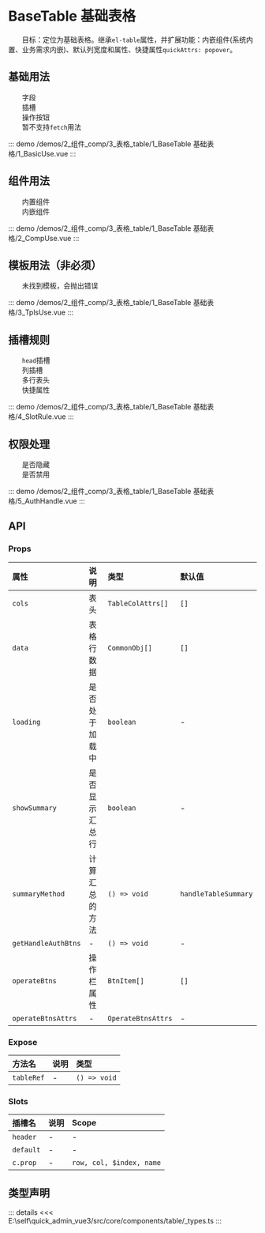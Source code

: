 # BaseTable 基础表格

&emsp;&emsp;目标：定位为基础表格。继承`el-table`属性，并扩展功能：内嵌组件(系统内置、业务需求内嵌)、默认列宽度和属性、快捷属性`quickAttrs: popover`。
## 基础用法

&emsp;&emsp;字段  
&emsp;&emsp;插槽  
&emsp;&emsp;操作按钮  
&emsp;&emsp;暂不支持`fetch`用法

::: demo 
/demos/2_组件_comp/3_表格_table/1_BaseTable 基础表格/1_BasicUse.vue
:::
## 组件用法

&emsp;&emsp;内置组件  
&emsp;&emsp;内嵌组件

::: demo 
/demos/2_组件_comp/3_表格_table/1_BaseTable 基础表格/2_CompUse.vue
:::
## 模板用法（非必须）

&emsp;&emsp;未找到模板，会抛出错误

::: demo 
/demos/2_组件_comp/3_表格_table/1_BaseTable 基础表格/3_TplsUse.vue
:::
## 插槽规则

&emsp;&emsp;`head`插槽  
&emsp;&emsp;列插槽  
&emsp;&emsp;多行表头  
&emsp;&emsp;快捷属性

::: demo 
/demos/2_组件_comp/3_表格_table/1_BaseTable 基础表格/4_SlotRule.vue
:::
## 权限处理

&emsp;&emsp;是否隐藏  
&emsp;&emsp;是否禁用

::: demo 
/demos/2_组件_comp/3_表格_table/1_BaseTable 基础表格/5_AuthHandle.vue
:::


## API 

### Props

|属性|说明|类型|默认值|
|:---|:---|:---|:---|
|`cols`|表头|`TableColAttrs[]`|`[]`|
|`data`|表格行数据|`CommonObj[]`|`[]`|
|`loading`|是否处于加载中|`boolean`|-|
|`showSummary`|是否显示汇总行|`boolean`|-|
|`summaryMethod`|计算汇总的方法|`() => void`|`handleTableSummary`|
|`getHandleAuthBtns`|-|`() => void`|-|
|`operateBtns`|操作栏属性|`BtnItem[]`|`[]`|
|`operateBtnsAttrs`|-|`OperateBtnsAttrs`|-|

### Expose

|方法名|说明|类型|
|:---|:---|:---|
|`tableRef`|-|`() => void`|

### Slots

|插槽名|说明|Scope|
|:---|:---|:---|
|`header`|-|-|
|`default`|-|-|
|`c.prop`|-|`row, col, $index, name`|


## 类型声明

::: details
<<< E:\self\quick_admin_vue3/src/core/components/table/_types.ts
:::  
